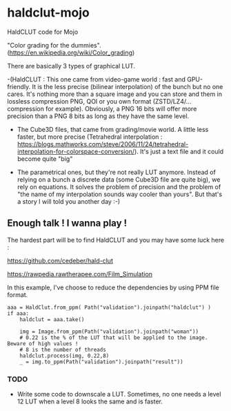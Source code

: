 # haldclut-mojo
HaldCLUT code for Mojo

"Color grading for the dummies". (https://en.wikipedia.org/wiki/Color_grading)

There are basically 3 types of graphical LUT.

-(HaldCLUT : This one came from video-game world : fast and GPU-friendly. It is the less precise (bilinear interpolation) of the bunch but no one cares. It's nothing more than a square image and you can store and them in lossless compression PNG, QOI or you own format (ZSTD/LZ4/... compression for example). Obviously, a PNG 16 bits will offer more precision than a PNG 8 bits as long as they have the same level.

- The Cube3D files, that came from grading/movie world. A little less faster, but more precise (Tetrahedral interpolation : 
https://blogs.mathworks.com/steve/2006/11/24/tetrahedral-interpolation-for-colorspace-conversion/). 
It's just a text file and it could become quite "big"

- The parametrical ones, but they're not really LUT anymore. Instead of relying on a bunch a discrete data (some Cube3D file are quite big), we rely on equations. It solves the problem of precision and the problem of "the name of my interpolation sounds way cooler than yours". But that's a story I will told you another day :-)


## Enough talk ! I wanna play !

The hardest part will be to find HaldCLUT and you may have some luck here :

https://github.com/cedeber/hald-clut

https://rawpedia.rawtherapee.com/Film_Simulation


In this example, I've choose to reduce the dependencies by using PPM file format.

```
aaa = HaldClut.from_ppm( Path("validation").joinpath("haldclut") )
if aaa:
    haldclut = aaa.take()

    img = Image.from_ppm(Path("validation").joinpath("woman"))
    # 0.22 is the % of the LUT that will be applied to the image. Beware of high values !
    # 8 is the number of threads
    haldclut.process(img, 0.22,8)
    _ = img.to_ppm(Path("validation").joinpath("result"))
```

### TODO
 - Write some code to downscale a LUT. Sometimes, no one needs a level 12 LUT when a level 8 looks the same and is faster.
